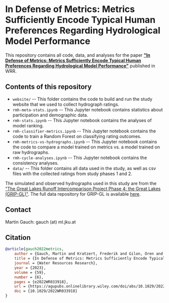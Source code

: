 # In Defense of Metrics: Metrics Sufficiently Encode Typical Human Preferences Regarding Hydrological Model Performance

This repository contains all code, data, and analyses for the paper [**"In Defense of Metrics: Metrics Sufficiently Encode Typical Human Preferences Regarding Hydrological Model Performance"**](https://doi.org/10.1029/2022WR033918) published in WRR.

## Contents of this repository

- `website/` -- This folder contains the code to build and run the study website that we used to collect hydrograph ratings.
- `rmh-meta-stats.ipynb` -- This Jupyter notebook contains statistics about participation and demographic data.
- `rmh-stats.ipynb` -- This Jupyter notebook contains the analyses of model ranking.
- `rmh-classifier-metrics.ipynb` -- This Jupyter notebook contains the code to train a Random Forest on classifying rating outcomes.
- `rmh-metrics-vs-hydrographs.ipynb` -- This Jupyter notebook contains the code to compare a model trained on metrics vs. a model trained on raw hydrographs.
- `rmh-cycle-analyses.ipynb` -- This Jupyter notebook contains the consistency analyses.
- `data/` -- This folder contains all data used in the study, as well as csv files with the collected ratings from study phases 1 and 2.

The simulated and observed hydrographs used in this study are from the ["The Great Lakes Runoff Intercomparison Project Phase 4: the Great Lakes (GRIP-GL)"](https://doi.org/10.5194/hess-26-3537-2022). The full data repository for GRIP-GL is available [here](https://doi.org/10.20383/103.0598).

## Contact

Martin Gauch: gauch (at) ml.jku.at

## Citation

```bib
@article{gauch2022metrics,
    author = {Gauch, Martin and Kratzert, Frederik and Gilon, Oren and Gupta, Hoshin and Mai, Juliane and Nearing, Grey and Tolson, Bryan and Hochreiter, Sepp and Klotz, Daniel},
    title = {In Defense of Metrics: Metrics Sufficiently Encode Typical Human Preferences Regarding Hydrological Model Performance},
    journal = {Water Resources Research},
    year = {2023},
    volume = {59},
    number = {6},
    pages = {e2022WR033918},
    url = {https://agupubs.onlinelibrary.wiley.com/doi/abs/10.1029/2022WR033918},
    doi = {10.1029/2022WR033918}
}
```
